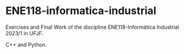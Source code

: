 # ENE118-informatica-industrial

Exercises and Final Work of the discipline ENE118-Informática Industrial 2023/1 in UFJF.

C++ and Python.
